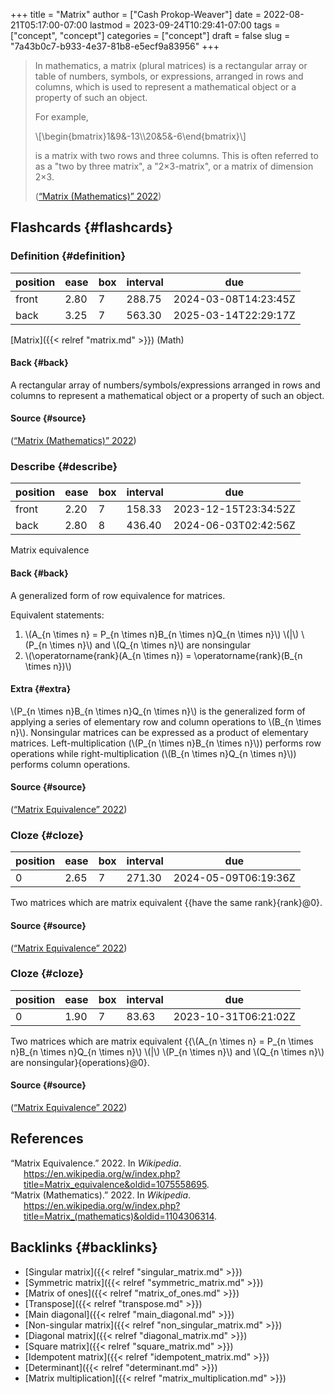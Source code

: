 +++
title = "Matrix"
author = ["Cash Prokop-Weaver"]
date = 2022-08-21T05:17:00-07:00
lastmod = 2023-09-24T10:29:41-07:00
tags = ["concept", "concept"]
categories = ["concept"]
draft = false
slug = "7a43b0c7-b933-4e37-81b8-e5ecf9a83956"
+++

> In mathematics, a matrix (plural matrices) is a rectangular array or table of numbers, symbols, or expressions, arranged in rows and columns, which is used to represent a mathematical object or a property of such an object.
>
> For example,
>
> \\[\begin{bmatrix}1&9&-13\\\20&5&-6\end{bmatrix}\\]
>
> is a matrix with two rows and three columns. This is often referred to as a "two by three matrix", a "2×3-matrix", or a matrix of dimension 2×3.
>
> (<a href="#citeproc_bib_item_2">“Matrix (Mathematics)” 2022</a>)


## Flashcards {#flashcards}


### Definition {#definition}

| position | ease | box | interval | due                  |
|----------|------|-----|----------|----------------------|
| front    | 2.80 | 7   | 288.75   | 2024-03-08T14:23:45Z |
| back     | 3.25 | 7   | 563.30   | 2025-03-14T22:29:17Z |

[Matrix]({{< relref "matrix.md" >}}) (Math)


#### Back {#back}

A rectangular array of numbers/symbols/expressions arranged in rows and columns to represent a mathematical object or a property of such an object.


#### Source {#source}

(<a href="#citeproc_bib_item_2">“Matrix (Mathematics)” 2022</a>)


### Describe {#describe}

| position | ease | box | interval | due                  |
|----------|------|-----|----------|----------------------|
| front    | 2.20 | 7   | 158.33   | 2023-12-15T23:34:52Z |
| back     | 2.80 | 8   | 436.40   | 2024-06-03T02:42:56Z |

Matrix equivalence


#### Back {#back}

A generalized form of row equivalence for matrices.

Equivalent statements:

1.  \\(A\_{n \times n} = P\_{n \times n}B\_{n \times n}Q\_{n \times n}\\) \\(|\\) \\(P\_{n \times n}\\) and \\(Q\_{n \times n}\\) are nonsingular
2.  \\(\operatorname{rank}(A\_{n \times n}) = \operatorname{rank}(B\_{n \times n})\\)


#### Extra {#extra}

\\(P\_{n \times n}B\_{n \times n}Q\_{n \times n}\\) is the generalized form of applying a series of elementary row and column operations to \\(B\_{n \times n}\\). Nonsingular matrices can be expressed as a product of elementary matrices. Left-multiplication (\\(P\_{n \times n}B\_{n \times n}\\)) performs row operations while right-multiplication (\\(B\_{n \times n}Q\_{n \times n}\\)) performs column operations.


#### Source {#source}

(<a href="#citeproc_bib_item_1">“Matrix Equivalence” 2022</a>)


### Cloze {#cloze}

| position | ease | box | interval | due                  |
|----------|------|-----|----------|----------------------|
| 0        | 2.65 | 7   | 271.30   | 2024-05-09T06:19:36Z |

Two matrices which are matrix equivalent {{have the same rank}{rank}@0}.


#### Source {#source}

(<a href="#citeproc_bib_item_1">“Matrix Equivalence” 2022</a>)


### Cloze {#cloze}

| position | ease | box | interval | due                  |
|----------|------|-----|----------|----------------------|
| 0        | 1.90 | 7   | 83.63    | 2023-10-31T06:21:02Z |

Two matrices which are matrix equivalent {{\\(A\_{n \times n} = P\_{n \times n}B\_{n \times n}Q\_{n \times n}\\) \\(|\\) \\(P\_{n \times n}\\) and \\(Q\_{n \times n}\\) are nonsingular}{operations}@0}.


#### Source {#source}

(<a href="#citeproc_bib_item_1">“Matrix Equivalence” 2022</a>)

## References

<style>.csl-entry{text-indent: -1.5em; margin-left: 1.5em;}</style><div class="csl-bib-body">
  <div class="csl-entry"><a id="citeproc_bib_item_1"></a>“Matrix Equivalence.” 2022. In <i>Wikipedia</i>. <a href="https://en.wikipedia.org/w/index.php?title=Matrix_equivalence&oldid=1075558695">https://en.wikipedia.org/w/index.php?title=Matrix_equivalence&#38;oldid=1075558695</a>.</div>
  <div class="csl-entry"><a id="citeproc_bib_item_2"></a>“Matrix (Mathematics).” 2022. In <i>Wikipedia</i>. <a href="https://en.wikipedia.org/w/index.php?title=Matrix_(mathematics)&oldid=1104306314">https://en.wikipedia.org/w/index.php?title=Matrix_(mathematics)&#38;oldid=1104306314</a>.</div>
</div>


## Backlinks {#backlinks}

-   [Singular matrix]({{< relref "singular_matrix.md" >}})
-   [Symmetric matrix]({{< relref "symmetric_matrix.md" >}})
-   [Matrix of ones]({{< relref "matrix_of_ones.md" >}})
-   [Transpose]({{< relref "transpose.md" >}})
-   [Main diagonal]({{< relref "main_diagonal.md" >}})
-   [Non-singular matrix]({{< relref "non_singular_matrix.md" >}})
-   [Diagonal matrix]({{< relref "diagonal_matrix.md" >}})
-   [Square matrix]({{< relref "square_matrix.md" >}})
-   [Idempotent matrix]({{< relref "idempotent_matrix.md" >}})
-   [Determinant]({{< relref "determinant.md" >}})
-   [Matrix multiplication]({{< relref "matrix_multiplication.md" >}})
